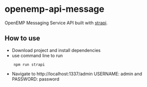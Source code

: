 # openemp-api-message
OpenEMP Messaging Service API built with [strapi](https://strapi.io/).

## How to use

- Download project and install dependencies
- use command line to run

```
    npm run strapi
```
- Navigate to http://localhost:1337/admin
USERNAME: admin  and PASSWORD: password
